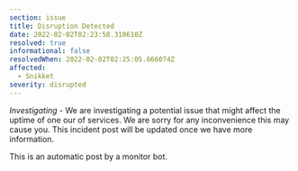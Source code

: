 ```yaml
---
section: issue
title: Disruption Detected
date: 2022-02-02T02:23:58.310610Z
resolved: true
informational: false
resolvedWhen: 2022-02-02T02:25:05.666074Z
affected:
  - Snikket
severity: disrupted
---
```

*Investigating* - We are investigating a potential issue that might affect the uptime of one our of services. We are sorry for any inconvenience this may cause you. This incident post will be updated once we have more information.

This is an automatic post by a monitor bot.
        
